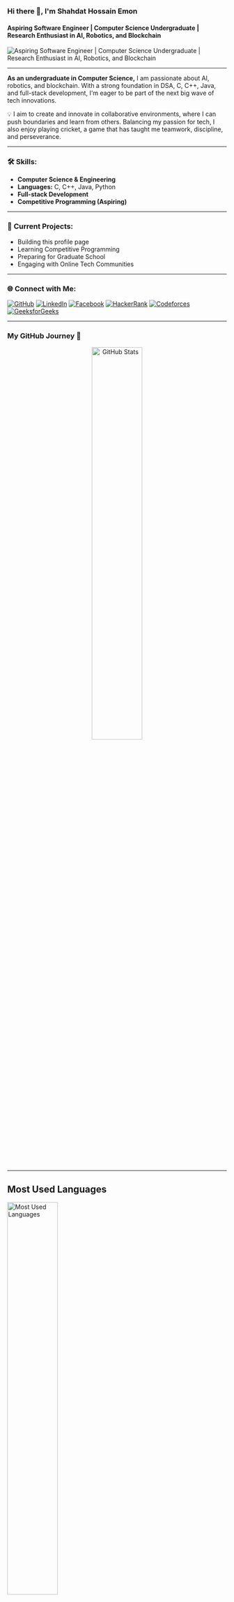 ### Hi there 👋, I'm Shahdat Hossain Emon  
#### Aspiring Software Engineer | Computer Science Undergraduate | Research Enthusiast in AI, Robotics, and Blockchain

![Aspiring Software Engineer | Computer Science Undergraduate | Research Enthusiast in AI, Robotics, and Blockchain](https://scontent.fdac7-1.fna.fbcdn.net/v/t39.30808-6/243945089_427740252029334_1849001172728945663_n.jpg?_nc_cat=100&ccb=1-7&_nc_sid=86c6b0&_nc_ohc=6gwbkbbUoJIQ7kNvgE8AAjq&_nc_zt=23&_nc_ht=scontent.fdac7-1.fna&_nc_gid=AKex3haaVbVWpkYBI0gPeJ7&oh=00_AYBbybF5phjgJdFUWrqv0MkufFFJ3C7HmWub1GZwstOcRg&oe=6721828D)

---

**As an undergraduate in Computer Science,** I am passionate about AI, robotics, and blockchain. With a strong foundation in DSA, C, C++, Java, and full-stack development, I'm eager to be part of the next big wave of tech innovations.

💡 I aim to create and innovate in collaborative environments, where I can push boundaries and learn from others. Balancing my passion for tech, I also enjoy playing cricket, a game that has taught me teamwork, discipline, and perseverance.

---

### 🛠 **Skills:**  
- **Computer Science & Engineering**  
- **Languages:** C, C++, Java, Python  
- **Full-stack Development**  
- **Competitive Programming (Aspiring)**

---

### 🔭 **Current Projects:**  
- Building this profile page  
- Learning Competitive Programming  
- Preparing for Graduate School  
- Engaging with Online Tech Communities

---

### 🌐 **Connect with Me:**  
[![GitHub](https://img.shields.io/badge/GitHub-Emon3469-181717?logo=github&logoColor=white&style=flat-square)](https://github.com/Emon3469)
[![LinkedIn](https://img.shields.io/badge/LinkedIn-Shahdat_Hossain_Emon-0077B5?logo=linkedin&logoColor=white&style=flat-square)](https://www.linkedin.com/in/sahadat34/)
[![Facebook](https://img.shields.io/badge/Facebook-Emon.90-1877F2?logo=facebook&logoColor=white&style=flat-square)](https://www.facebook.com/mdsahadathossain.Emon.90/)
[![HackerRank](https://img.shields.io/badge/HackerRank-mdsahadathossai2-2EC866?logo=hackerrank&logoColor=white&style=flat-square)](https://www.hackerrank.com/profile/mdsahadathossai2)
[![Codeforces](https://img.shields.io/badge/Codeforces-emonsaad3469-E94F37?logo=codeforces&logoColor=white&style=flat-square)](https://codeforces.com/profile/emonsaad3469)
[![GeeksforGeeks](https://img.shields.io/badge/GeeksforGeeks-mdsahadatho1r3p-32CD32?logo=geeksforgeeks&logoColor=white&style=flat-square)](https://www.geeksforgeeks.org/user/mdsahadatho1r3p/?ref=header_profile)

---

### **My GitHub Journey** 🚀

<div align="center">
  <img src="https://github-readme-stats.vercel.app/api?username=Emon3469&show_icons=true&theme=dark&count_private=true&include_all_commits=true" width="48%" alt="GitHub Stats"/>
</div>

---

## Most Used Languages
<img src="https://github-readme-stats.vercel.app/api/top-langs/?username=Emon3469&layout=compact&theme=dark&langs_count=6" style="width: 48%;" alt="Most Used Languages"/>

## GitHub Stats
<img src="https://github-readme-stats.vercel.app/api?username=Emon3469&show_icons=true&theme=dark" style="width: 48%;" alt="GitHub Stats"/>


---

### 🏆 **GitHub Trophies:**  
![Trophy](https://github-profile-trophy.vercel.app/?username=Emon3469&margin-w=15&theme=darkhub)

---

### 🔥 **Streak Stats:**  
![GitHub Streak](https://streak-stats.demolab.com/?user=Emon3469&theme=highcontrast&hide_border=true)

---

### 🏆 **GitHub Archive Program Contributor Badge**  
[![GitHub Archive Badge](https://api.vaunt.dev/v1/github/entities/Emon3469/contributions?format=svg&private=true)](https://archiveprogram.github.com/)  

> 🌐 *Preserving open-source contributions for future generations*  
> This badge signifies my participation in safeguarding open-source software within the GitHub Archive Program.  

---  


**Fun Fact:** When I'm not coding, you’ll find me on the cricket field, applying lessons in teamwork and resilience to my coding challenges!
